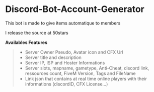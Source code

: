 # Discord-Bot-Account-Generator
This bot is made to give items automatique to members


I release the source at 50stars

__Availables Features__
> - Server Owner Pseudo, Avatar icon and CFX Url  
> - Server title and description
> - Server IP,  ISP and Hoster Informations
> - Server slots, mapname, gametype, Anti-Cheat, discord link, ressources count, FiveM Version, Tags and FileName
> - Link json that contains at real time online players with their informations (discordID, CFX License...)
